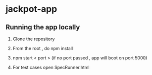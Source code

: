 # jackpot-app

## Running the app locally

1) Clone the repository 

2) From the root , do npm install 

3) npm start < port > (if no port passed , app will boot on port 5000)

4) For test cases open SpecRunner.html
